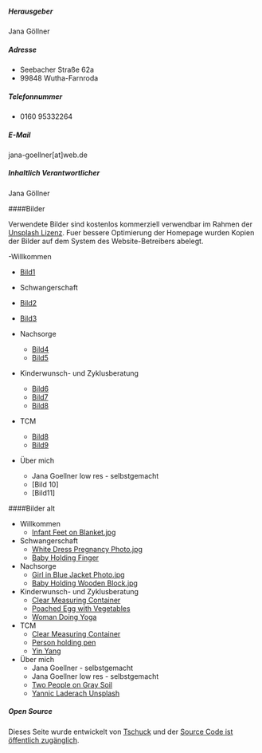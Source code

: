 ##### Herausgeber

Jana Göllner

##### Adresse

- Seebacher Straße 62a
- 99848 Wutha-Farnroda

##### Telefonnummer

- 0160 95332264

##### E-Mail

jana-goellner[at]web.de

##### Inhaltlich Verantwortlicher

Jana Göllner

####Bilder 

Verwendete Bilder sind kostenlos kommerziell verwendbar im Rahmen der [Unsplash Lizenz](https://unsplash.com/de/lizenz). Fuer bessere Optimierung der Homepage wurden Kopien der Bilder auf dem System des Website-Betreibers abelegt.

-Willkommen
 - [Bild1](https://unsplash.com/de/fotos/eine-person-die-die-fusse-eines-babys-in-den-handen-halt-K49qi6a9BkM)

- Schwangerschaft
 - [Bild2](https://unsplash.com/de/fotos/frau-tragt-tagsuber-ein-weisses-kurzarmeliges-kleid-aaufr_hQ9rM)
 - [Bild3](https://unsplash.com/de/fotos/nahaufnahme-des-babys-auf-blauer-decke-WCbCRXk7nmU)
   
- Nachsorge
  - [Bild4](https://unsplash.com/de/fotos/ein-baby-liegt-auf-einem-bett-mit-weissen-laken-7mPR3JZlk74)
  - [Bild5](https://unsplash.com/de/fotos/frau-in-schwarz-weissem-geblumtem-tanktop-tragt-baby-82KmKGNteuo)
 
- Kinderwunsch- und Zyklusberatung
  - [Bild6](https://unsplash.com/de/fotos/ein-3d-bild-eines-balls-inmitten-eines-labyrinths-Th4-Mh07abc)
  - [Bild7](https://unsplash.com/de/fotos/eine-weisse-schussel-gefullt-mit-gemuse-und-eiern-FtQ9v-vfklQ)
  - [Bild8](https://unsplash.com/de/fotos/woman-doing-yoga-nqUHQkuVj3c)

- TCM
   - [Bild8](https://unsplash.com/de/fotos/weisses-und-braunes-rundes-dekor-CFqUdmzzti0)
   - [Bild9](https://unsplash.com/de/fotos/person-mit-silbernem-und-weissem-stift-QgcdtM9rA5s)
  
- Über mich
  - Jana Goellner low res - selbstgemacht
  - [Bild 10]
  - [Bild11]

####Bilder alt

- Willkommen
  - [Infant Feet on Blanket.jpg](https://unsplash.com/photos/infants-feet-being-held-by-a-womans-hand-with-painted-and-manicured-hands-resting-on-a-gray-blanket-S8BW-Wx9G8I)
- Schwangerschaft
  - [White Dress Pregnancy Photo.jpg](https://unsplash.com/de/fotos/weisses-damenkleid-adP0SsdMtMA)
  - [Baby Holding Finger](https://unsplash.com/de/fotos/person-die-den-zeigefinger-des-babys-halt-5zp0jym2w9M)
- Nachsorge
  - [Girl in Blue Jacket Photo.jpg](https://unsplash.com/de/fotos/madchen-in-blauer-jacke-mit-rotem-und-silbernem-ring-Y-3Dt0us7e0)
  - [Baby Holding Wooden Block.jpg](https://unsplash.com/de/fotos/selektive-fokusfotografie-eines-babys-das-einen-holzwurfel-halt-CEEhmAGpYzE)
- Kinderwunsch- und Zyklusberatung
  - [Clear Measuring Container](https://unsplash.com/photos/clear-measuring-container-p15ZaG1VgFA)
  - [Poached Egg with Vegetables](https://unsplash.com/photos/poached-egg-with-vegetables-and-tomatoes-on-blue-plate-jUPOXXRNdcA)
  - [Woman Doing Yoga](https://unsplash.com/photos/woman-doing-yoga-nqUHQkuVj3c)
- TCM
  - [Clear Measuring Container](https://unsplash.com/photos/person-grinding-on-mortar-and-pestle-bd_fCZhy_W8)
  - [Person holding pen](https://unsplash.com/photos/person-holding-silver-and-white-pen-QgcdtM9rA5s)
  - [Yin Yang](https://unsplash.com/photos/white-and-brown-round-decor-CFqUdmzzti0)
- Über mich
  - Jana Goellner - selbstgemacht
  - Jana Goellner low res - selbstgemacht
  - [Two People on Gray Soil](https://unsplash.com/photos/two-person-step-on-gray-soil-7edWO30e32k)
  - [Yannic Laderach Unsplash](https://unsplash.com/photos/woman-standing-on-rock-facing-forest-Dqx4XWuXu7w)

##### Open Source

Dieses Seite wurde entwickelt von [Tschuck](https://github.com/Tschuck) und der [Source Code ist öffentlich zugänglich](https://github.com/Tschuck/homepage-jana-goellner).
